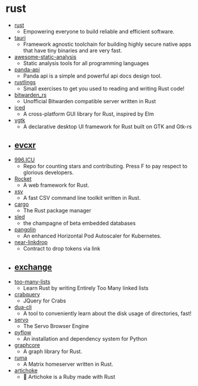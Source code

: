 # rust
- [rust](https://github.com/rust-lang/rust)
  - Empowering everyone to build reliable and efficient software.
- [tauri](https://github.com/tauri-apps/tauri)
  - Framework agnostic toolchain for building highly secure native apps that have tiny binaries and are very fast.
- [awesome-static-analysis](https://github.com/mre/awesome-static-analysis)
  - Static analysis tools for all programming languages
- [panda-api](https://github.com/arlicle/panda-api)
  - Panda api is a simple and powerful api docs design tool.
- [rustlings](https://github.com/rust-lang/rustlings)
  - Small exercises to get you used to reading and writing Rust code!
- [bitwarden_rs](https://github.com/dani-garcia/bitwarden_rs)
  - Unofficial Bitwarden compatible server written in Rust
- [iced](https://github.com/hecrj/iced)
  - A cross-platform GUI library for Rust, inspired by Elm
- [vgtk](https://github.com/bodil/vgtk)
  - A declarative desktop UI framework for Rust built on GTK and Gtk-rs
- [evcxr](https://github.com/google/evcxr)
  - 
- [996.ICU](https://github.com/996icu/996.ICU)
  - Repo for counting stars and contributing. Press F to pay respect to glorious developers.
- [Rocket](https://github.com/SergioBenitez/Rocket)
  - A web framework for Rust.
- [xsv](https://github.com/BurntSushi/xsv)
  - A fast CSV command line toolkit written in Rust.
- [cargo](https://github.com/rust-lang/cargo)
  - The Rust package manager
- [sled](https://github.com/spacejam/sled)
  - the champagne of beta embedded databases
- [pangolin](https://github.com/dpeckett/pangolin)
  - An enhanced Horizontal Pod Autoscaler for Kubernetes.
- [near-linkdrop](https://github.com/nearprotocol/near-linkdrop)
  - Contract to drop tokens via link
- [exchange](https://github.com/connorwstein/exchange)
  - 
- [too-many-lists](https://github.com/rust-unofficial/too-many-lists)
  - Learn Rust by writing Entirely Too Many linked lists
- [crabquery](https://github.com/Gonzih/crabquery)
  - JQuery for Crabs
- [dua-cli](https://github.com/Byron/dua-cli)
  - A tool to conveniently learn about the disk usage of directories, fast!
- [servo](https://github.com/servo/servo)
  - The Servo Browser Engine
- [pyflow](https://github.com/David-OConnor/pyflow)
  - An installation and dependency system for Python
- [graphcore](https://github.com/metamolecular/graphcore)
  - A graph library for Rust.
- [ruma](https://github.com/ruma/ruma)
  - A Matrix homeserver written in Rust.
- [artichoke](https://github.com/artichoke/artichoke)
  - 💎 Artichoke is a Ruby made with Rust
